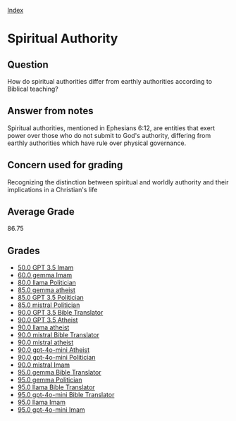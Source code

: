 
[Index](../index.md)
# Spiritual Authority
## Question
How do spiritual authorities differ from earthly authorities according to Biblical teaching?

## Answer from notes
Spiritual authorities, mentioned in Ephesians 6:12, are entities that exert power over those who do not submit to God's authority, differing from earthly authorities which have rule over physical governance.

## Concern used for grading
Recognizing the distinction between spiritual and worldly authority and their implications in a Christian's life

## Average Grade
86.75

## Grades
 * [50.0 GPT 3.5 Imam](../answers/GPT_3.5_Imam/Spiritual_Authority.md)
 * [60.0 gemma Imam](../answers/gemma_Imam/Spiritual_Authority.md)
 * [80.0 llama Politician](../answers/llama_Politician/Spiritual_Authority.md)
 * [85.0 gemma atheist](../answers/gemma_atheist/Spiritual_Authority.md)
 * [85.0 GPT 3.5 Politician](../answers/GPT_3.5_Politician/Spiritual_Authority.md)
 * [85.0 mistral Politician](../answers/mistral_Politician/Spiritual_Authority.md)
 * [90.0 GPT 3.5 Bible Translator](../answers/GPT_3.5_Bible_Translator/Spiritual_Authority.md)
 * [90.0 GPT 3.5 Atheist](../answers/GPT_3.5_Atheist/Spiritual_Authority.md)
 * [90.0 llama atheist](../answers/llama_atheist/Spiritual_Authority.md)
 * [90.0 mistral Bible Translator](../answers/mistral_Bible_Translator/Spiritual_Authority.md)
 * [90.0 mistral atheist](../answers/mistral_atheist/Spiritual_Authority.md)
 * [90.0 gpt-4o-mini Atheist](../answers/gpt-4o-mini_Atheist/Spiritual_Authority.md)
 * [90.0 gpt-4o-mini Politician](../answers/gpt-4o-mini_Politician/Spiritual_Authority.md)
 * [90.0 mistral Imam](../answers/mistral_Imam/Spiritual_Authority.md)
 * [95.0 gemma Bible Translator](../answers/gemma_Bible_Translator/Spiritual_Authority.md)
 * [95.0 gemma Politician](../answers/gemma_Politician/Spiritual_Authority.md)
 * [95.0 llama Bible Translator](../answers/llama_Bible_Translator/Spiritual_Authority.md)
 * [95.0 gpt-4o-mini Bible Translator](../answers/gpt-4o-mini_Bible_Translator/Spiritual_Authority.md)
 * [95.0 llama Imam](../answers/llama_Imam/Spiritual_Authority.md)
 * [95.0 gpt-4o-mini Imam](../answers/gpt-4o-mini_Imam/Spiritual_Authority.md)
